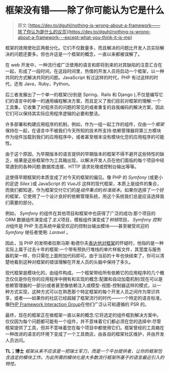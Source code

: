 # 框架没有错——除了你可能认为它是什么

> 原文:[https://dev.to/dguhl/nothing-is-wrong-about-a-framework——除了你认为是什么的议员](https://dev.to/dguhl/nothing-is-wrong-about-a-framework---except-what-you-think-it-is-mp)

框架的效用使社区两极分化。它们不仅数量多，而且解决的问题比开发人员实际解决的问题还要多。但也许这是一个框架的概念，一直以来都被误解了。

在 web 开发中，一种流行或广泛使用的语言和即将到来的对其缺陷的注意汇合在一起，形成了一段时间，在这段时间里，热情的开发人员将启动一个框架，以一种共同的方式解决共同的问题。JavaScript 有过这样的时代，PHP 有过这样的时代，还有 Java，Ruby，Python。

后三者发展出了一个单一的框架(分别是 Spring、Rails 和 Django ),不仅是编写它们的语言中的单一的通用编程解决方案，而且定义了我们目前对框架的理解:一个工具集，它收集了对程序员的问题的常见的或者重复的自我编码的解决方案，因此它们可以保持其实际应用程序逻辑的必要和整洁。

许多部署和构建应用程序的机制，例如，作为一组一起工作的组件，仅由一个*框架*保持在一起，在语言中不被我们今天所知的技术所支持:依赖管理器将第三方模块作为组件加载到我们的应用程序中，或者甚至根本没有模块化您的应用程序的可能性。

由于这个原因，为早期版本的语言提供的早期版本的框架不得不避开这些特性的缺乏，结果是这些框架作为工具箱出现，以解决开发人员在他们面临的每个项目中经常遇到的各种问题:数据库连接、HTTP 请求处理或控制台输出等等。

这使得早期框架的本质变成了对今天的框架的偏见。像 PHP 的 *Symfony* (或更小的足迹 *Silex* )或 JavaScript 的 *VueJS* 这样的现代框架，本质上是组件的集合，而我们都知道，作为框架交付它们的是*组件集合*的*标准版本*。如果你选择了一个好的框架，它使用了一个设计良好的依赖管理系统，用这个系统我们总是应该选择我们需要的部分。

例如， *Symfony* 的组件在其他项目和框架中也获得了广泛的成功:那个项目的 ORM 数据组件演变成了*主义*项目，模板组件演变成了*树枝*项目， *Symfony 控制台*组件是 PHP 生态系统中最受欢迎的控制台输出模块——甚至被受欢迎的 *Symfony* 继任者使用: *Laravel* 。

因此，当 PHP 的发明者拉斯马斯·勒德尔夫[表达他对框架](https://youtu.be/fYTKm2oUzAg)的怀疑时，他指的是一种实际上属于过去十年的框架:一个带有预执行堆栈的单片样板文件，其宽度与服务器机架一样，你只需在上面附加代码即可。由于当前的十年也快结束了，你可以清楚地看到这种对框架的错误理解在开发人员的头脑中保持了多久。

现代框架是模块化的，由组件构成。一个框架带给所有依赖它的应用程序的几个概念仅仅是你在你的应用程序中拥有和实现的概念:配置和自动加载机制(现在可以是依赖管理器的一部分)或者甚至像依赖注入或模型-视图-控制器这样的模式，以一种方式实现，这种方式可以在熟悉那个特定框架的每个开发人员之间作为常识共享，或者——如果你的社区已经超越了框架流行的时代——一个特定的语言标准，像[PHP Framework Interaction Group](http://www.php-fig.org/)在他们广泛认可和遵循的 PSR 的。

最终，现在的框架正在做框架一直以来的概念:它将选定的组件框到解决方案中。仅仅因为每个问题都可能有一个组件，并不意味着它们都必须在您的选择中:尽管框架提供了工具，但并不意味着您在每个项目中都使用它们。框架曾经的工具箱在一种改进的语言的环境下变成了一个工具商店，由各自的框架社区维护，并由开发人员访问。

**TL；博士** *框架从来不应该是一把瑞士军刀，而是一个平台提供者，让你的框架包含选定的模块工作。为此所需的模块化是大多数流行框架所基于的语言最近引入的特性。*